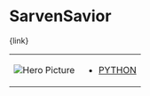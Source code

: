 # SarvenSavior 

{link}
<table>
<tr>
<td>

![Hero Picture](hero.png?raw=true "Hero Picture")

</td>
<td>
<ul>
<li>

[PYTHON](SarvenSavior.py)

</li>
</td>
</tr>
<table>